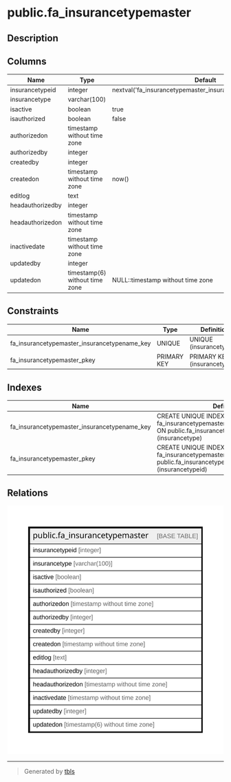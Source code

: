 # public.fa_insurancetypemaster

## Description

## Columns

| Name | Type | Default | Nullable | Children | Parents | Comment |
| ---- | ---- | ------- | -------- | -------- | ------- | ------- |
| insurancetypeid | integer | nextval('fa_insurancetypemaster_insurancetypeid_seq'::regclass) | false |  |  |  |
| insurancetype | varchar(100) |  | false |  |  |  |
| isactive | boolean | true | false |  |  |  |
| isauthorized | boolean | false | false |  |  |  |
| authorizedon | timestamp without time zone |  | true |  |  |  |
| authorizedby | integer |  | true |  |  |  |
| createdby | integer |  | true |  |  |  |
| createdon | timestamp without time zone | now() | true |  |  |  |
| editlog | text |  | true |  |  |  |
| headauthorizedby | integer |  | true |  |  |  |
| headauthorizedon | timestamp without time zone |  | true |  |  |  |
| inactivedate | timestamp without time zone |  | true |  |  |  |
| updatedby | integer |  | true |  |  |  |
| updatedon | timestamp(6) without time zone | NULL::timestamp without time zone | true |  |  |  |

## Constraints

| Name | Type | Definition |
| ---- | ---- | ---------- |
| fa_insurancetypemaster_insurancetypename_key | UNIQUE | UNIQUE (insurancetype) |
| fa_insurancetypemaster_pkey | PRIMARY KEY | PRIMARY KEY (insurancetypeid) |

## Indexes

| Name | Definition |
| ---- | ---------- |
| fa_insurancetypemaster_insurancetypename_key | CREATE UNIQUE INDEX fa_insurancetypemaster_insurancetypename_key ON public.fa_insurancetypemaster USING btree (insurancetype) |
| fa_insurancetypemaster_pkey | CREATE UNIQUE INDEX fa_insurancetypemaster_pkey ON public.fa_insurancetypemaster USING btree (insurancetypeid) |

## Relations

![er](public.fa_insurancetypemaster.svg)

---

> Generated by [tbls](https://github.com/k1LoW/tbls)
